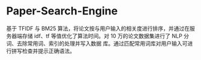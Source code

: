 # Paper-Search-Engine

基于 TFIDF 与 BM25 算法，将论文按与用户输入的相关度进行排序，并通过在服务器端存储 idf、tf 等值优化了算法时间。对 10 万的论文数据集进行了 NLP 分词、去除常用词、索引的处理并写入数据 库。通过匹配常用词库对用户输入可进行拼写检查并提示正确语法。
